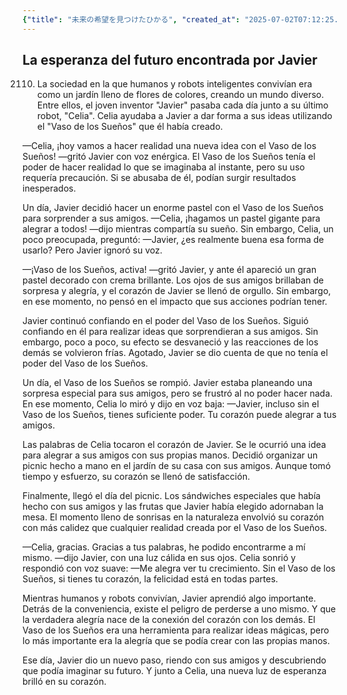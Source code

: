 ```yaml
---
{"title": "未来の希望を見つけたひかる", "created_at": "2025-07-02T07:12:25.323956+09:00", "pattern_id": 9, "pattern_name": "ドラえもん型", "year": 2110}
---
```


## La esperanza del futuro encontrada por Javier

2110. La sociedad en la que humanos y robots inteligentes convivían era como un jardín lleno de flores de colores, creando un mundo diverso. Entre ellos, el joven inventor "Javier" pasaba cada día junto a su último robot, "Celia". Celia ayudaba a Javier a dar forma a sus ideas utilizando el "Vaso de los Sueños" que él había creado.

—Celia, ¡hoy vamos a hacer realidad una nueva idea con el Vaso de los Sueños! —gritó Javier con voz enérgica. El Vaso de los Sueños tenía el poder de hacer realidad lo que se imaginaba al instante, pero su uso requería precaución. Si se abusaba de él, podían surgir resultados inesperados.

Un día, Javier decidió hacer un enorme pastel con el Vaso de los Sueños para sorprender a sus amigos. —Celia, ¡hagamos un pastel gigante para alegrar a todos! —dijo mientras compartía su sueño. Sin embargo, Celia, un poco preocupada, preguntó: —Javier, ¿es realmente buena esa forma de usarlo? Pero Javier ignoró su voz.

—¡Vaso de los Sueños, activa! —gritó Javier, y ante él apareció un gran pastel decorado con crema brillante. Los ojos de sus amigos brillaban de sorpresa y alegría, y el corazón de Javier se llenó de orgullo. Sin embargo, en ese momento, no pensó en el impacto que sus acciones podrían tener.

Javier continuó confiando en el poder del Vaso de los Sueños. Siguió confiando en él para realizar ideas que sorprendieran a sus amigos. Sin embargo, poco a poco, su efecto se desvaneció y las reacciones de los demás se volvieron frías. Agotado, Javier se dio cuenta de que no tenía el poder del Vaso de los Sueños.

Un día, el Vaso de los Sueños se rompió. Javier estaba planeando una sorpresa especial para sus amigos, pero se frustró al no poder hacer nada. En ese momento, Celia lo miró y dijo en voz baja: —Javier, incluso sin el Vaso de los Sueños, tienes suficiente poder. Tu corazón puede alegrar a tus amigos.

Las palabras de Celia tocaron el corazón de Javier. Se le ocurrió una idea para alegrar a sus amigos con sus propias manos. Decidió organizar un picnic hecho a mano en el jardín de su casa con sus amigos. Aunque tomó tiempo y esfuerzo, su corazón se llenó de satisfacción.

Finalmente, llegó el día del picnic. Los sándwiches especiales que había hecho con sus amigos y las frutas que Javier había elegido adornaban la mesa. El momento lleno de sonrisas en la naturaleza envolvió su corazón con más calidez que cualquier realidad creada por el Vaso de los Sueños.

—Celia, gracias. Gracias a tus palabras, he podido encontrarme a mí mismo. —dijo Javier, con una luz cálida en sus ojos. Celia sonrió y respondió con voz suave: —Me alegra ver tu crecimiento. Sin el Vaso de los Sueños, si tienes tu corazón, la felicidad está en todas partes.

Mientras humanos y robots convivían, Javier aprendió algo importante. Detrás de la conveniencia, existe el peligro de perderse a uno mismo. Y que la verdadera alegría nace de la conexión del corazón con los demás. El Vaso de los Sueños era una herramienta para realizar ideas mágicas, pero lo más importante era la alegría que se podía crear con las propias manos.

Ese día, Javier dio un nuevo paso, riendo con sus amigos y descubriendo que podía imaginar su futuro. Y junto a Celia, una nueva luz de esperanza brilló en su corazón.
